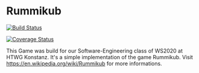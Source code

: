 # Rummikub 
[![Build Status](https://travis-ci.org/andreas-loeffler/Rummikub.svg?branch=SE-Task13)](https://travis-ci.org/andreas-loeffler/Rummikub)

[![Coverage Status](https://coveralls.io/repos/github/andreas-loeffler/Rummikub/badge.svg)](https://coveralls.io/github/andreas-loeffler/Rummikub)

This Game was build for our Software-Engineering class of WS2020 at HTWG Konstanz. It's a simple implementation of the game Rummikub. Visit https://en.wikipedia.org/wiki/Rummikub for more informations.
